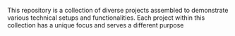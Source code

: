 This repository is a collection of diverse projects assembled to demonstrate various technical setups and functionalities. Each project within this collection has a unique focus and serves a different purpose
